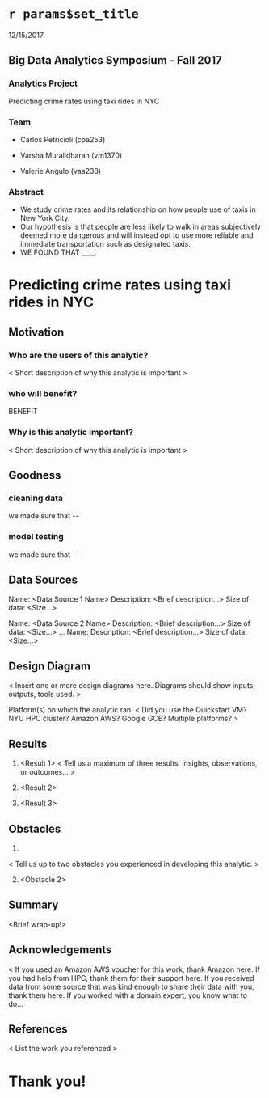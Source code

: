 # `r params$set_title`
12/15/2017  

## Big Data Analytics Symposium - Fall 2017



### Analytics Project

 Predicting crime rates using taxi rides in NYC

### Team

- Carlos Petricioli (cpa253)

- Varsha Muralidharan  (vm1370)

- Valerie Angulo (vaa238)

### Abstract

- We study crime rates and its relationship on how people use of taxis in New York City. 
- Our hypothesis is that people are less likely to walk in areas subjectively deemed more dangerous and will instead opt to use more reliable and immediate transportation such as designated taxis. 
- WE FOUND THAT ____. 


#  Predicting crime rates using taxi rides in NYC

## Motivation
### Who are the users of this analytic?         
< Short description of why this analytic is important > 

### who will benefit?
BENEFIT


### Why is this analytic important?         
< Short description of why this analytic is important > 

## Goodness

### cleaning data
we made sure that --

### model testing
we made sure that --

## Data Sources

Name:           <Data Source 1 Name>
Description:  <Brief description…>
Size of data:  <Size…>

Name:           <Data Source 2 Name>
Description:  <Brief description…>
Size of data:  <Size…>
…
Name:           <Data Source n Name>
Description:  <Brief description…>
Size of data:  <Size…>

## Design Diagram

< Insert one or more design diagrams here. Diagrams should show inputs, outputs, tools used. >

Platform(s) on which the analytic ran: 
< Did you use the Quickstart VM? NYU HPC cluster? Amazon AWS? Google GCE? Multiple platforms? >

## Results

1. <Result 1>
< Tell us a maximum of three results, insights, observations, or outcomes… >

2. <Result 2>

3. <Result 3>

## Obstacles

1. <Obstacle1>
< Tell us up to two obstacles you experienced in developing this analytic. >

2. <Obstacle 2>

## Summary

<Brief wrap-up!>



## Acknowledgements

<
If you used an Amazon AWS voucher for this work, thank Amazon here.
If you had help from HPC, thank them for their support here.
If you received data from some source that was kind enough to share their data with you, thank them here.
If you worked with a domain expert, you know what to do…
>

## References

< List the work you referenced >


# Thank you!

